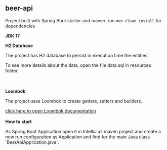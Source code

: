 <h2>beer-api</h2>

Project built with Spring Boot starter and maven. run `mvn clean install` for dependencies

<b>JDK 17</b>

<b>H2 Database</b>
<p>The project has H2 database to persist in execution time the entities.</p>
<p>To see more details about the data, open the file data.sql in resources folder.</p>

<br>
<br>
<b>Loombok</b>
<p>The project uses Loombok to create getters, setters and builders.</p>
<a href="https://projectlombok.org/">click here to open Loombok documentation</a>

<br>
<br>
<b>How to start</b>
<p>As Spring Boot Application open it in IntelliJ as maven project and create a new run configuration as Application and find for the main Java class `BeerApiApplication.java`.</p>
